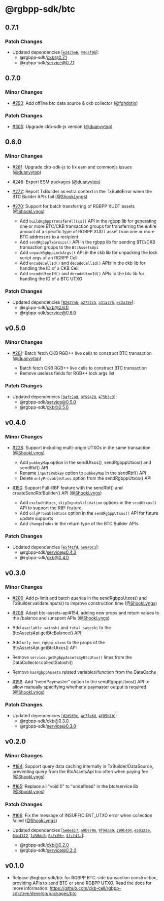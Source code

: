 # @rgbpp-sdk/btc

## 0.7.1

### Patch Changes

- Updated dependencies [[`e243be6`](https://github.com/utxostack/rgbpp-sdk/commit/e243be6bbfc5883b0bc4fab4758e151a5d501d29), [`44caf9b`](https://github.com/utxostack/rgbpp-sdk/commit/44caf9b09e2f93229cddf860b8755d9f7d8d8c16)]:
  - @rgbpp-sdk/ckb@0.7.1
  - @rgbpp-sdk/service@0.7.1

## 0.7.0

### Minor Changes

- [#293](https://github.com/utxostack/rgbpp-sdk/pull/293): Add offline btc data source & ckb collector ([@fghdotio](https://github.com/fghdotio))

### Patch Changes

- [#305](https://github.com/ckb-cell/rgbpp-sdk/pull/305): Upgrade ckb-sdk-js version ([@duanyytop](https://github.com/duanyytop))

## 0.6.0

### Minor Changes

- [#281](https://github.com/ckb-cell/rgbpp-sdk/pull/281): Upgrade ckb-sdk-js to fix esm and commonjs issues ([@duanyytop](https://github.com/duanyytop))

- [#246](https://github.com/ckb-cell/rgbpp-sdk/pull/246): Export ESM packages ([@duanyytop](https://github.com/duanyytop))

- [#272](https://github.com/ckb-cell/rgbpp-sdk/pull/272): Report TxBuilder as extra context in the TxBuildError when the BTC Builder APIs fail ([@ShookLyngs](https://github.com/ShookLyngs))

- [#270](https://github.com/ckb-cell/rgbpp-sdk/pull/270): Support for batch transferring of RGBPP XUDT assets ([@ShookLyngs](https://github.com/ShookLyngs))

  - Add `buildRgbppTransferAllTxs()` API in the rgbpp lib for generating one or more BTC/CKB transaction groups for transferring the entire amount of a specific type of RGBPP XUDT asset from one or more BTC addresses to a recipient
  - Add `sendRgbppTxGroups()` API in the rgbpp lib for sending BTC/CKB transaction groups to the `BtcAssetsApi`
  - Add `unpackRgbppLockArgs()` API in the ckb lib for unpacking the lock script args of an RGBPP Cell
  - Add `encodeCellId()` and `decodeCellId()` APIs in the ckb lib for handling the ID of a CKB Cell
  - Add `encodeUtxoId()` and `decodeUtxoId()` APIs in the btc lib for handling the ID of a BTC UTXO

### Patch Changes

- Updated dependencies [[`82d37ab`](https://github.com/ckb-cell/rgbpp-sdk/commit/82d37ab56fc2c2c1dd0437f44966380bae6c9b42), [`a2722c5`](https://github.com/ckb-cell/rgbpp-sdk/commit/a2722c535efa04c9a9a8147228c82957fe33143d), [`a31a376`](https://github.com/ckb-cell/rgbpp-sdk/commit/a31a3761056754fb6624ff571736cf18ccbdcd98), [`ec2a38e`](https://github.com/ckb-cell/rgbpp-sdk/commit/ec2a38ec5858380b2ca34de596d1eb98d1db4611)]:
  - @rgbpp-sdk/ckb@0.6.0
  - @rgbpp-sdk/service@0.6.0

## v0.5.0

### Minor Changes

- [#261](https://github.com/ckb-cell/rgbpp-sdk/pull/261): Batch fetch CKB RGB++ live cells to construct BTC transaction ([@duanyytop](https://github.com/duanyytop))

  - Batch fetch CKB RGB++ live cells to construct BTC transaction
  - Remove useless fields for RGB++ lock args list

### Patch Changes

- Updated dependencies [[`9afc2a9`](https://github.com/ckb-cell/rgbpp-sdk/commit/9afc2a911e6a4ba8a200755b01159b5b149e4010), [`8f99429`](https://github.com/ckb-cell/rgbpp-sdk/commit/8f99429de45899e5169771e87e73603318a49ae8), [`475b3c3`](https://github.com/ckb-cell/rgbpp-sdk/commit/475b3c35ab1a25ba3aae28123f2820460101c889)]:
  - @rgbpp-sdk/service@0.5.0
  - @rgbpp-sdk/ckb@0.5.0

## v0.4.0

### Minor Changes

- [#228](https://github.com/ckb-cell/rgbpp-sdk/pull/228): Support including multi-origin UTXOs in the same transaction ([@ShookLyngs](https://github.com/ShookLyngs))

  - Add `pubkeyMap` option in the sendUtxos(), sendRgbppUtxos() and sendRbf() API
  - Rename `inputsPubkey` option to `pubkeyMap` in the sendRbf() API
  - Delete `onlyProvableUtxos` option from the sendRgbppUtxos() API

- [#150](https://github.com/ckb-cell/rgbpp-sdk/pull/150): Support Full-RBF feature with the sendRbf() and createSendRbfBuilder() API ([@ShookLyngs](https://github.com/ShookLyngs))

  - Add `excludeUtxos`, `skipInputsValidation` options in the `sendUtxos()` API to support the RBF feature
  - Add `onlyProvableUtxos` option in the `sendRgbppUtxos()` API for future update supports
  - Add `changeIndex` in the return type of the BTC Builder APIs

### Patch Changes

- Updated dependencies [[`e5f41fd`](https://github.com/ckb-cell/rgbpp-sdk/commit/e5f41fd2b275182d2ab3fdf17e3b8853025fd2b9), [`6e840c1`](https://github.com/ckb-cell/rgbpp-sdk/commit/6e840c196fbece06430c559aebbdadaf7fb6e632)]:
  - @rgbpp-sdk/service@0.4.0
  - @rgbpp-sdk/ckb@0.4.0

## v0.3.0

### Minor Changes

- [#200](https://github.com/ckb-cell/rgbpp-sdk/pull/200): Add p-limit and batch queries in the sendRgbppUtxos() and TxBuilder.validateInputs() to improve construction time ([@ShookLyngs](https://github.com/ShookLyngs))

- [#208](https://github.com/ckb-cell/rgbpp-sdk/pull/208): Adapt btc-assets-api#154, adding new props and return values to the /balance and /unspent APIs ([@ShookLyngs](https://github.com/ShookLyngs))

- Add `available_satoshi` and `total_satoshi` to the BtcAssetsApi.getBtcBalance() API
- Add `only_non_rgbpp_utxos` to the props of the BtcAssetsApi.getBtcUtxos() API
- Remove `service.getRgbppAssetsByBtcUtxo()` lines from the DataCollector.collectSatoshi()
- Remove `hasRgbppAssets` related variables/function from the DataCache

- [#199](https://github.com/ckb-cell/rgbpp-sdk/pull/199): Add "needPaymaster" option to the sendRgbppUtxos() API to allow manually specifying whether a paymaster output is required ([@ShookLyngs](https://github.com/ShookLyngs))

### Patch Changes

- Updated dependencies [[`d2d963c`](https://github.com/ckb-cell/rgbpp-sdk/commit/d2d963c8f40d0316491df5bdccca4eba7a33977c), [`4c77e69`](https://github.com/ckb-cell/rgbpp-sdk/commit/4c77e69cadc8ce3d24f631c1348dcd7141fb1099), [`4f05b1b`](https://github.com/ckb-cell/rgbpp-sdk/commit/4f05b1bba898b7acb58bdf20ae275164ad94523b)]:
  - @rgbpp-sdk/ckb@0.3.0
  - @rgbpp-sdk/service@0.3.0

## v0.2.0

### Minor Changes

- [#184](https://github.com/ckb-cell/rgbpp-sdk/pull/184): Support query data caching internally in TxBuilder/DataSource, preventing query from the BtcAssetsApi too often when paying fee ([@ShookLyngs](https://github.com/ShookLyngs))

- [#165](https://github.com/ckb-cell/rgbpp-sdk/pull/165): Replace all "void 0" to "undefined" in the btc/service lib ([@ShookLyngs](https://github.com/ShookLyngs))

### Patch Changes

- [#166](https://github.com/ckb-cell/rgbpp-sdk/pull/166): Fix the message of INSUFFICIENT_UTXO error when collection failed ([@ShookLyngs](https://github.com/ShookLyngs))

- Updated dependencies [[`5e0e817`](https://github.com/ckb-cell/rgbpp-sdk/commit/5e0e8175a4c195e6491a37abedc755728c91cbed), [`a9b9796`](https://github.com/ckb-cell/rgbpp-sdk/commit/a9b9796f5ef8d27a9ad94d09a832bb9a7fe56c8e), [`9f9daa9`](https://github.com/ckb-cell/rgbpp-sdk/commit/9f9daa91486ca0cc1015713bd2648aa606da8717), [`299b404`](https://github.com/ckb-cell/rgbpp-sdk/commit/299b404217036feab409956d8888bfdc8fa820f4), [`e59322e`](https://github.com/ckb-cell/rgbpp-sdk/commit/e59322e7c6b9aff682bc1c8517337e3611dc122d), [`64c4312`](https://github.com/ckb-cell/rgbpp-sdk/commit/64c4312768885cb965285d41de99d023a4517ed3), [`1d58dd5`](https://github.com/ckb-cell/rgbpp-sdk/commit/1d58dd531947f4078667bb7294d2b3bb9351ead9), [`8cfc06e`](https://github.com/ckb-cell/rgbpp-sdk/commit/8cfc06e449c213868f103d9757f79f24521da280), [`4fcf4fa`](https://github.com/ckb-cell/rgbpp-sdk/commit/4fcf4fa6c0b20cf2fa957664a320f66601991817)]:
  - @rgbpp-sdk/ckb@0.2.0
  - @rgbpp-sdk/service@0.2.0

## v0.1.0

- Release @rgbpp-sdk/btc for RGBPP BTC-side transaction construction, providing APIs to send BTC or send RGBPP UTXO. Read the docs for more information: https://github.com/ckb-cell/rgbpp-sdk/tree/develop/packages/btc
